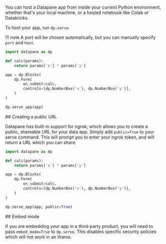 You can host a Datapane app from inside your current Python environment, whether that's your local machine, or a hosted notebook like Colab or Databricks.

To host your app, run `dp.serve`.

!!! note
    A port will be chosen automatically, but you can manually specify `port` and `host`.

```python
import datapane as dp

def calc(params):
    return params['x'] * params['y']

app = dp.Blocks(
    dp.Form(
        on_submit=calc,
        controls=[dp.NumberBox('x'), dp.NumberBox('y')],
    )
)

dp.serve_app(app)
```

## Creating a public URL

Datapane has built-in support for ngrok, which allows you to create a public, shareable URL for your data app. Simply add `public=True` to your serve command. This will prompt you to enter your ngrok token, and will return a URL which you can share.

```python
import datapane as dp

def calc(params):
    return params['x'] * params['y']

app = dp.Blocks(
    dp.Form(
        on_submit=calc,
        controls=[dp.NumberBox('x'), dp.NumberBox('y')],
    )
)

dp.serve_app(app, public=True)
```

## Embed mode

If you are embedding your app in a third-party product, you will need to pass `embed_mode=True` to `dp.serve`. This disables specific security policies which will not work in an iframe.
